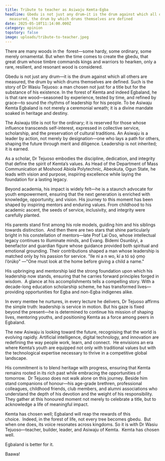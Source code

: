 ```yaml
---
title: Tribute to teacher as Asiwaju Kemta-Egba
headline: Gbedu is not just any drum—it is the drum against which all others are
  measured, the drum by which drums themselves are defined
date: 2025-05-10T11:14:00.000Z
category: opinion
topstory: false
image: uploads/tribute-to-teacher.jpeg
---
```

There are many woods in the  forest—some hardy, some ordinary, some merely ornamental. But when the time comes to create the gbedu, that great drum whose timbre commands kings and warriors to hearken, only a rare, resilient, and resonant wood is considered. 

Gbedu is not just any drum—it is the drum against which all others are measured, the drum by which drums themselves are defined. Such is the story of Dr Wasiu Tejuoso: a man chosen not just for a title but for the substance of his existence. In the forest of Kemta and indeed Egbaland, he is that rare wood—seasoned by experience, tested by time, and refined by grace—to sound the rhythms of leadership for his people. To be Asiwaju Kemta Egbaland is not merely a ceremonial wreath; it is a divine mandate soaked in heritage and destiny.  

The Asiwaju title is not for the ordinary; it is reserved for those whose influence transcends self-interest, expressed in collective service, scholarship, and the preservation of cultural traditions. An Asiwaju is a leader by action, not merely by designation—one who lays a path for others, shaping the future through merit and diligence. Leadership is not inherited; it is earned. 

As a scholar, Dr Tejuoso embodies the discipline, dedication, and integrity that define the spirit of Kemta’s values. As Head of the Department of Mass Communication at Moshood Abiola Polytechnic, Abeokuta, Ogun State, he leads with vision and purpose, inspiring excellence while laying the foundation for a lasting legacy.  

Beyond academia, his impact is widely felt—he is a staunch advocate for youth empowerment, ensuring that the next generation is enriched with knowledge, opportunity, and vision. His journey to this moment has been shaped by inspiring mentors and enduring values. From childhood to his academic ascent, the seeds of service, inclusivity, and integrity were carefully planted. 

His parents stand first among his role models, guiding him and his siblings towards distinction.  And then there are two stars that shine particularly bright in his constellation of mentors—late Prof Lai Oso, whose intellectual legacy continues to illuminate minds, and Evang. Bidemi Osunbiyi, a benefactor and guardian figure whose guidance provided both spiritual and emotional grounding. Their contributions shaped a man whose leadership is matched only by his passion for service. "Ile ni a n wo, kí a tó sọ́ ọmọ l’órúkọ" —"One must look at the home before giving a child a name." 

His upbringing and mentorship laid the strong foundation upon which his leadership now stands, ensuring that he carries forward principles forged in wisdom.  A glance at his accomplishments tells a compelling story. With a decade-long education scholarship scheme, he has transformed lives—providing opportunities for Egba and non-Egba indigenes alike. 

In every mentee he nurtures, in every lecture he delivers, Dr Tejuoso affirms the simple truth: leadership is service in motion. But his gaze is fixed beyond the present—he is determined to continue his mission of shaping lives, mentoring youths, and positioning Kemta as a force among peers in Egbaland.  

The new Asiwaju is looking toward the future, recognising that the world is evolving rapidly. Artificial intelligence, digital technology, and innovation are redefining the way people work, learn, and connect.  He envisions an era where Kemta’s youth are equipped not only with traditional values but with the technological expertise necessary to thrive in a competitive global landscape. 

His commitment is to blend heritage with progress, ensuring that Kemta remains rooted in its rich past while embracing the opportunities of tomorrow.  Dr Tejuoso does not walk alone on this journey. Beside him stand companions of honour—his age-grade brethren, professional colleagues, childhood friends, club members, and alumni associations who understand the depth of his devotion and the weight of his responsibility. They gather at this honoured moment not merely to celebrate a title, but to acknowledge a life of meaningful impact.  

Kemta has chosen well; Egbaland will reap the rewards of this choice.  Indeed, in the forest of life, not every tree becomes gbedu.  But when one does, its voice resonates across kingdoms. So it is with Dr Wasiu Tejuoso—teacher, builder, leader, and Asiwaju of Kemta.  Kemta has chosen well. 

Egbaland is better for it. 

Baawa!

